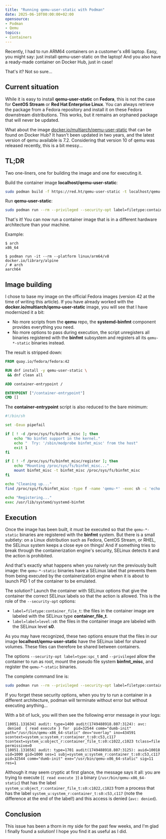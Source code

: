 ```yaml
---
title: "Running qemu-user-static with Podman"
date: 2025-06-10T00:00:00+02:00
opensource:
- Podman
- Qemu
topics:
- Containers
---
```


Recently, I had to run ARM64 containers on a customer's x86 laptop.
Easy, you might say: just install qemu-user-static on the laptop!
And you also have a ready-made container on Docker Hub, just in case!

That's it?
Not so sure...

<!--more-->

## Current situation

While it is easy to install **qemu-user-static** on **Fedora**, this is not the case for **CentOS Stream** or **Red Hat Enterprise Linux**.
You can always retrieve the package from a Fedora repository and install it on these Fedora downstream distributions.
This works, but it remains an orphaned package that will never be updated.

What about the image [docker.io/multiarch/qemu-user-static](https://hub.docker.com/r/multiarch/qemu-user-static) that can be found on Docker Hub?
It hasn't been updated in two years, and the latest version of qemu available is 7.2.
Considering that version 10 of qemu was released recently, this is a bit messy...

## TL;DR

Two one-liners, one for building the image and one for executing it.

Build the container image **localhost/qemu-user-static**:

```sh
sudo podman build -f https://red.ht/qemu-user-static -t localhost/qemu-user-static /tmp
```

Run **qemu-user-static**:

```sh
sudo podman run --rm --privileged --security-opt label=filetype:container_file_t --security-opt label=level:s0 --security-opt label=type:spc_t localhost/qemu-user-static
```

That's it!
You can now run a container image that is in a different hardware architecture than your machine.

Example:

```
$ arch
x86_64

$ podman run -it --rm --platform linux/arm64/v8 docker.io/library/alpine     
/ # arch
aarch64
```

## Image building

I chose to base my image on the official Fedora images (version 42 at the time of writing this article).
If you have already worked with the **docker.io/multiarch/qemu-user-static** image, you will see that I have modernized it a bit:

- No more scripts from the **qemu** repo, the **systemd-binfmt** component provides everything you need.
- No more options to pass during execution, the script unregisters all binaries registered with the **binfmt** subsystem and registers all its `qemu-*-static` binaries instead.

The result is stripped down:

```dockerfile
FROM quay.io/fedora/fedora:42

RUN dnf install -y qemu-user-static \
 && dnf clean all

ADD container-entrypoint /

ENTRYPOINT ["/container-entrypoint"]
CMD []
```

The **container-entrypoint** script is also reduced to the bare minimum:

```sh
#!/bin/sh

set -Eeuo pipefail

if [ ! -d /proc/sys/fs/binfmt_misc ]; then
    echo "No binfmt support in the kernel."
    echo "  Try: '/sbin/modprobe binfmt_misc' from the host"
    exit 1
fi

if [ ! -f /proc/sys/fs/binfmt_misc/register ]; then
    echo "Mounting /proc/sys/fs/binfmt_misc..."
    mount binfmt_misc -t binfmt_misc /proc/sys/fs/binfmt_misc
fi

echo "Cleaning up..."
find /proc/sys/fs/binfmt_misc -type f -name 'qemu-*' -exec sh -c 'echo -1 > {}' \;

echo "Registering..."
exec /usr/lib/systemd/systemd-binfmt
```

## Execution

Once the image has been built, it must be executed so that the `qemu-*-static` binaries are registered with the **binfmt** system.
But there is a small subtlety: on a Linux distribution such as Fedora, CentOS Stream, or RHEL, the SELinux system keeps a close eye on things!
And if something tries to break through the containerization engine's security, SELinux detects it and the action is prohibited.

And that's exactly what happens when you naively run the previously built image: the `qemu-*-static` binaries have a SELinux label that prevents them from being executed by the containerization engine when it is about to launch PID 1 of the container to be emulated.

The solution? Launch the container with SELinux options that give the container the correct SELinux labels so that the action is allowed.
This is the role of the `--security-opt` options:

- `label=filetype:container_file_t`: the files in the container image are labeled with the SELinux type **container_file_t**.
- `label=label=level:s0`: the files in the container image are labeled with the SELinux level **s0**.

As you may have recognized, these two options ensure that the files in our image **localhost/qemu-user-static** have the SELinux label for shared volumes.
These files can therefore be shared between containers.

The options `--security-opt label=type:spc_t` and `--privileged` allow the container to run as root, mount the pseudo file system **binfmt_misc**, and register the `qemu-*-static` binaries.

The complete command line is:

```sh
sudo podman run --rm --privileged --security-opt label=filetype:container_file_t --security-opt label=level:s0 --security-opt label=type:spc_t localhost/qemu-user-static
```

If you forget these security options, when you try to run a container in a different architecture, podman will terminate without error but without executing anything...

With a bit of luck, you will then see the following error message in your logs:

```
[10051.131634] audit: type=1400 audit(1749488918.807:3124): avc:  denied  { read execute } for  pid=32544 comm="dumb-init" path="/usr/bin/qemu-x86_64-static" dev="overlay" ino=434591 scontext=system_u:system_r:container_t:s0:c53,c117 tcontext=system_u:object_r:container_file_t:s0:c1022,c1023 tclass=file permissive=0
[10051.131656] audit: type=1701 audit(1749488918.807:3125): auid=10018 uid=1000 gid=1000 ses=1 subj=system_u:system_r:container_t:s0:c53,c117 pid=32544 comm="dumb-init" exe="/usr/bin/qemu-x86_64-static" sig=11 res=1
```

Although it may seem cryptic at first glance, the message says it all: you are trying to execute (`{ read execute }`) a binary (`/usr/bin/qemu-x86_64-static`) that has the label `system_u:object_r:container_file_t:s0:c1022,c1023` from a process that has the label `system_u:system_r:container_t:s0:c53,c117` (note the difference at the end of the label!) and this access is denied (`avc: denied`).

## Conclusion

This issue has been a thorn in my side for the past few weeks, and I'm glad I finally found a solution!
I hope you find it as useful as I did.
